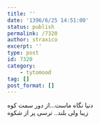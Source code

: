 ```yaml
---
title: ''
date: '1396/6/25 14:51:00'
status: publish
permalink: /7320
author: straxico
excerpt: ''
type: post
id: 7320
category:
    - tytomood
tag: []
post_format: []
---
```

دنیا نگاه ماست…از دور سمت کوه  
زیبا ولی بلند.. ترسی پر از شکوه